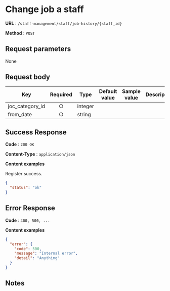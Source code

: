 # Change job a staff

**URL** : `/staff-management/staff/job-history/{staff_id}`

**Method** : `POST`

## Request parameters

None

## Request body

| Key             | Required | Type      | Default value | Sample value | Description |
| --------------- |:--------:| ----------| ------------- | ------------ |-------------|
| joc_category_id | ○        | integer   |               |              |             |
| from_date       | ○        | string    |               |              |             |

## Success Response

**Code** : `200 OK`

**Content-Type** : `application/json`

**Content examples**

Register success.

```json
{
  "status": "ok"
}
```

## Error Response

**Code** : `400, 500, ...`

**Content examples**

```json
{
  "error": {
    "code": 500,
    "message": "Internal error",
    "detail": "Anything"
  }
}
```

## Notes